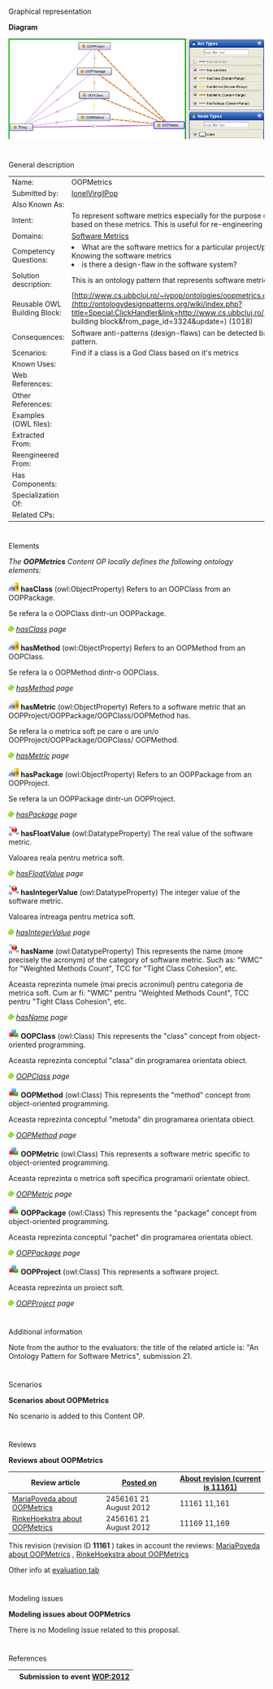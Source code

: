 # 

 Graphical representation



__Diagram__ 





[![Image:OOPMetrics.png](public/images/a/a2/OOPMetrics.png)](../Image/OOPMetrics.png "Image:OOPMetrics.png")





# 

 General description




|  |  |
| --- | --- |
|  Name:  |  OOPMetrics  |
|  Submitted by:  | [IonelVirgilPop](../User/IonelVirgilPop "User:IonelVirgilPop")  |
|  Also Known As:  |  |
|  Intent:  |  To represent software metrics especially for the purpose of detecting design-flaws in software systems based on these metrics. This is useful for re-engineering the software system.  |
|  Domains:  | [Software Metrics](http://ontologydesignpatterns.org/wiki/index.php?title=Community:Software_Metrics&action=edit&redlink=1 "Community:Software Metrics (not yet written)")  |
|  Competency Questions:  | <li>       What are the software metrics for a particular project/package/class/method?      </li> Knowing the software metrics <li>       is there a design-flaw in the software system?      </li> |
|  Solution description:  |  This is an ontology pattern that represents software metrics for OOP.  |
|  Reusable OWL Building Block:  | [http://www.cs.ubbcluj.ro/~ivpop/ontologies/oopmetrics.owl](http://ontologydesignpatterns.org/wiki/index.php?title=Special:ClickHandler&link=http://www.cs.ubbcluj.ro/~ivpop/ontologies/oopmetrics.owl&message=OWL building block&from_page_id=3324&update=)  (1018)  |
|  Consequences:  |  Software anti-patterns (design-flaws) can be detected based on software metrics by using this ontology pattern.  |
|  Scenarios:  |  Find if a class is a God Class based on it's metrics  |
|  Known Uses:  |  |
|  Web References:  |  |
|  Other References:  |  |
|  Examples (OWL files):  |  |
|  Extracted From:  |  |
|  Reengineered From:  |  |
|  Has Components:  |  |
|  Specialization Of:  |  |
|  Related CPs:  |  |



  





# 

 Elements



_The
 __OOPMetrics__ 
 Content OP locally defines the following ontology elements:_ 





[![ObjectProperty](public/images/thumb/c/c3/ObjectProperty.gif/20px-ObjectProperty.gif)](../Image/ObjectProperty.gif "ObjectProperty")
__hasClass__ 
 (owl:ObjectProperty) Refers to an OOPClass from an OOPPackage.
 
  





 Se refera la o OOPClass dintr-un OOPPackage.
 



[![](public/images/thumb/8/87/ArrowRight.gif/11px-ArrowRight.gif)](../Image/ArrowRight.gif "ArrowRight.gif")
_[hasClass](../Submissions/OOPMetrics/hasClass "Submissions:OOPMetrics/hasClass") 
 page_ 



[![ObjectProperty](public/images/thumb/c/c3/ObjectProperty.gif/20px-ObjectProperty.gif)](../Image/ObjectProperty.gif "ObjectProperty")
__hasMethod__ 
 (owl:ObjectProperty) Refers to an OOPMethod from an OOPClass.
 
  





 Se refera la o OOPMethod dintr-o OOPClass.
 



[![](public/images/thumb/8/87/ArrowRight.gif/11px-ArrowRight.gif)](../Image/ArrowRight.gif "ArrowRight.gif")
_[hasMethod](../Submissions/OOPMetrics/hasMethod "Submissions:OOPMetrics/hasMethod") 
 page_ 



[![ObjectProperty](public/images/thumb/c/c3/ObjectProperty.gif/20px-ObjectProperty.gif)](../Image/ObjectProperty.gif "ObjectProperty")
__hasMetric__ 
 (owl:ObjectProperty) Refers to a software metric that an OOPProject/OOPPackage/OOPClass/OOPMethod has.
 
  





 Se refera la o metrica soft pe care o are un/o OOPProject/OOPPackage/OOPClass/ OOPMethod.
 



[![](public/images/thumb/8/87/ArrowRight.gif/11px-ArrowRight.gif)](../Image/ArrowRight.gif "ArrowRight.gif")
_[hasMetric](../Submissions/OOPMetrics/hasMetric "Submissions:OOPMetrics/hasMetric") 
 page_ 



[![ObjectProperty](public/images/thumb/c/c3/ObjectProperty.gif/20px-ObjectProperty.gif)](../Image/ObjectProperty.gif "ObjectProperty")
__hasPackage__ 
 (owl:ObjectProperty) Refers to an OOPPackage from an OOPProject.
 
  





 Se refera la un OOPPackage dintr-un OOPProject.
 



[![](public/images/thumb/8/87/ArrowRight.gif/11px-ArrowRight.gif)](../Image/ArrowRight.gif "ArrowRight.gif")
_[hasPackage](../Submissions/OOPMetrics/hasPackage "Submissions:OOPMetrics/hasPackage") 
 page_ 



[![DatatypeProperty](public/images/thumb/a/a5/DatatypeProperty.gif/20px-DatatypeProperty.gif)](../Image/DatatypeProperty.gif "DatatypeProperty")
__hasFloatValue__ 
 (owl:DatatypeProperty) The real value of the software metric.
 
  





 Valoarea reala pentru metrica soft.
 



[![](public/images/thumb/8/87/ArrowRight.gif/11px-ArrowRight.gif)](../Image/ArrowRight.gif "ArrowRight.gif")
_[hasFloatValue](../Submissions/OOPMetrics/hasFloatValue "Submissions:OOPMetrics/hasFloatValue") 
 page_ 



[![DatatypeProperty](public/images/thumb/a/a5/DatatypeProperty.gif/20px-DatatypeProperty.gif)](../Image/DatatypeProperty.gif "DatatypeProperty")
__hasIntegerValue__ 
 (owl:DatatypeProperty) The integer value of the software metric.
 
  





 Valoarea intreaga pentru metrica soft.
 



[![](public/images/thumb/8/87/ArrowRight.gif/11px-ArrowRight.gif)](../Image/ArrowRight.gif "ArrowRight.gif")
_[hasIntegerValue](../Submissions/OOPMetrics/hasIntegerValue "Submissions:OOPMetrics/hasIntegerValue") 
 page_ 



[![DatatypeProperty](public/images/thumb/a/a5/DatatypeProperty.gif/20px-DatatypeProperty.gif)](../Image/DatatypeProperty.gif "DatatypeProperty")
__hasName__ 
 (owl:DatatypeProperty) This represents the name (more precisely the acronym) of the category of software metric. Such as: "WMC" for "Weighted Methods Count", TCC for "Tight Class Cohesion", etc.
 
  





 Aceasta reprezinta numele (mai precis acronimul) pentru categoria de metrica soft. Cum ar fi: "WMC" pentru "Weighted Methods Count", TCC pentru "Tight Class Cohesion", etc.
 



[![](public/images/thumb/8/87/ArrowRight.gif/11px-ArrowRight.gif)](../Image/ArrowRight.gif "ArrowRight.gif")
_[hasName](../Submissions/OOPMetrics/hasName "Submissions:OOPMetrics/hasName") 
 page_ 



[![Class](public/images/thumb/2/27/Class.gif/20px-Class.gif)](../Image/Class.gif "Class")
__OOPClass__ 
 (owl:Class) This represents the "class" concept from object-oriented programming.
 
  





 Aceasta reprezinta conceptul "clasa" din programarea orientata obiect.
 



[![](public/images/thumb/8/87/ArrowRight.gif/11px-ArrowRight.gif)](../Image/ArrowRight.gif "ArrowRight.gif")
_[OOPClass](../Submissions/OOPMetrics/OOPClass "Submissions:OOPMetrics/OOPClass") 
 page_ 



[![Class](public/images/thumb/2/27/Class.gif/20px-Class.gif)](../Image/Class.gif "Class")
__OOPMethod__ 
 (owl:Class) This represents the "method" concept from object-oriented programming.
 
  





 Aceasta reprezinta conceptul "metoda" din programarea orientata obiect.
 



[![](public/images/thumb/8/87/ArrowRight.gif/11px-ArrowRight.gif)](../Image/ArrowRight.gif "ArrowRight.gif")
_[OOPMethod](../Submissions/OOPMetrics/OOPMethod "Submissions:OOPMetrics/OOPMethod") 
 page_ 



[![Class](public/images/thumb/2/27/Class.gif/20px-Class.gif)](../Image/Class.gif "Class")
__OOPMetric__ 
 (owl:Class) This represents a software metric specific to object-oriented programming.
 
  





 Aceasta reprezinta o metrica soft specifica programarii orientate obiect.
 



[![](public/images/thumb/8/87/ArrowRight.gif/11px-ArrowRight.gif)](../Image/ArrowRight.gif "ArrowRight.gif")
_[OOPMetric](../Submissions/OOPMetrics/OOPMetric "Submissions:OOPMetrics/OOPMetric") 
 page_ 



[![Class](public/images/thumb/2/27/Class.gif/20px-Class.gif)](../Image/Class.gif "Class")
__OOPPackage__ 
 (owl:Class) This represents the "package" concept from object-oriented programming.
 
  





 Aceasta reprezinta conceptul "pachet" din programarea orientata obiect.
 



[![](public/images/thumb/8/87/ArrowRight.gif/11px-ArrowRight.gif)](../Image/ArrowRight.gif "ArrowRight.gif")
_[OOPPackage](../Submissions/OOPMetrics/OOPPackage "Submissions:OOPMetrics/OOPPackage") 
 page_ 



[![Class](public/images/thumb/2/27/Class.gif/20px-Class.gif)](../Image/Class.gif "Class")
__OOPProject__ 
 (owl:Class) This represents a software project.
 
  





 Aceasta reprezinta un proiect soft.
 



[![](public/images/thumb/8/87/ArrowRight.gif/11px-ArrowRight.gif)](../Image/ArrowRight.gif "ArrowRight.gif")
_[OOPProject](../Submissions/OOPMetrics/OOPProject "Submissions:OOPMetrics/OOPProject") 
 page_ 


# 

 Additional information



 Note from the author to the evaluators:
the title of the related article is: "An Ontology Pattern for Software Metrics", submission 21.
 



# 

 Scenarios




__Scenarios about OOPMetrics__ 


 No scenario is added to this Content OP.
 




# 

 Reviews




__Reviews about OOPMetrics__ 



|  Review article  | [Posted on](../Property/CreationDate "Property:CreationDate")  | [About revision (current is 11161)](../Property/ReviewAboutVersion "Property:ReviewAboutVersion")  |
| --- | --- | --- |
| [MariaPoveda about OOPMetrics](../Reviews/MariaPoveda_about_OOPMetrics "Reviews:MariaPoveda about OOPMetrics")  |  2456161  21 August 2012  |  11161  11,161  |
| [RinkeHoekstra about OOPMetrics](../Reviews/RinkeHoekstra_about_OOPMetrics "Reviews:RinkeHoekstra about OOPMetrics")  |  2456161  21 August 2012  |  11169  11,169  |



 This revision (revision ID
 __11161__ 
 ) takes in account the reviews:
 [MariaPoveda about OOPMetrics](../Reviews/MariaPoveda_about_OOPMetrics "Reviews:MariaPoveda about OOPMetrics") 
 ,
 [RinkeHoekstra about OOPMetrics](../Reviews/RinkeHoekstra_about_OOPMetrics "Reviews:RinkeHoekstra about OOPMetrics") 




 Other info at
 [evaluation tab](http://ontologydesignpatterns.org/wiki/index.php?title=Submissions:OOPMetrics&action=evaluation "http://ontologydesignpatterns.org/wiki/index.php?title=Submissions:OOPMetrics&action=evaluation") 





  





# 

 Modeling issues




__Modeling issues about OOPMetrics__ 


 There is no Modeling issue related to this proposal.
 




  





# 

 References



  






|  |  Submission to event [WOP:2012](../WOP/2012 "WOP:2012")  |
| --- | --- |